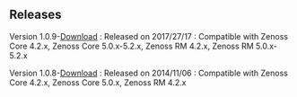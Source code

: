Releases
--------

Version 1.0.9-<a rel="nofollow" class="external" href="http://wiki.zenoss.org/download/zenpacks/ZenPacks.zenoss.MySqlMonitor/3.0.9/ZenPacks.zenoss.PostgreSQL-1.0.9.egg">Download</a>
:    Released on 2017/27/17
:    Compatible with Zenoss Core 4.2.x, Zenoss Core 5.0.x-5.2.x, Zenoss RM 4.2.x, Zenoss RM 5.0.x-5.2.x

Version 1.0.8-<a rel="nofollow" class="external" href="http://wiki.zenoss.org/download/zenpacks/ZenPacks.zenoss.MySqlMonitor/3.0.8/ZenPacks.zenoss.PostgreSQL-1.0.8.egg">Download</a>
:    Released on 2014/11/06
:    Compatible with Zenoss Core 4.2.x, Zenoss Core 5.0.x, Zenoss RM 4.2.x

